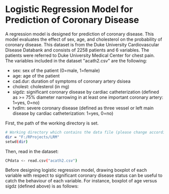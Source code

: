 # Logistic Regression Model for Prediction of Coronary Disease
A regression model is designed for prediction of coronary disease. This model evaluates the effect of sex, age, and cholesterol on the probability of
coronary disease. This dataset is from the Duke University Cardiovascular Disease Databank and consists of 2258 patients and 6 variables. The patients were referred to Duke University Medical Center for chest pain. The variables included in the dataset "acath2.csv" are the following:

- sex: sex of the patient (0=male, 1=female)
- age: age of the patient
- cad.dur: duration of symptoms of coronary artery dsisea
- cholest: cholesterol (in mg)
- sigdz: significant coronary disease by cardiac catheterization (defined as >= 75% diameter narrowing in at least one important coronary artery: 1=yes, 0=no)
- tvdlm: severe coronary disease (defined as three vessel or left main disease by cardiac catheterization: 1=yes, 0=no)

First, the path of the working directory is set.  
```sh
# Working directory which contains the data file (please change accordingly)  
dir = "F:/RProjects/LRM"
setwd(dir)
```

Then, read in the dataset:

```sh
CPdata <- read.csv("acath2.csv")
```
Before designing logistic regression model, drawing boxplot of each variable with respect to significant coronary disease status can be useful to catch the behaviour of each variable. For instance, boxplot of age versus sigdz (defined above) is as follows:


